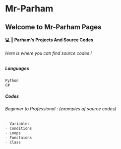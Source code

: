 # Mr-Parham


## Welcome to Mr-Parham Pages
#### 💻 ┃ Parham's Projects And Source Codes
###### Here is where you can find source codes !
##### Languages
```markdown
Python 
C# 
```
##### Codes
###### Beginner to Professional : (examples of source codes)
```markdown
- Variables
- Conditions
- Loops
- Functaions
- Class


